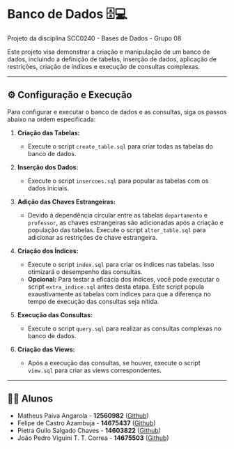 
# Banco de Dados 🗄️💻

Projeto da disciplina SCC0240 - Bases de Dados - Grupo 08


Este projeto visa demonstrar a criação e manipulação de um banco de dados, incluindo a definição de tabelas, inserção de dados, aplicação de restrições, criação de índices e execução de consultas complexas.

---

## ⚙️ Configuração e Execução

Para configurar e executar o banco de dados e as consultas, siga os passos abaixo na ordem especificada:

1.  **Criação das Tabelas:**
    * Execute o script `create_table.sql` para criar todas as tabelas do banco de dados.

2.  **Inserção dos Dados:**
    * Execute o script `insercoes.sql` para popular as tabelas com os dados iniciais.

3.  **Adição das Chaves Estrangeiras:**
    * Devido à dependência circular entre as tabelas `departamento` e `professor`, as chaves estrangeiras são adicionadas após a criação e população das tabelas. Execute o script `alter_table.sql` para adicionar as restrições de chave estrangeira.

4.  **Criação dos Índices:**
    * Execute o script `index.sql` para criar os índices nas tabelas. Isso otimizará o desempenho das consultas.
    * **Opcional:** Para testar a eficácia dos índices, você pode executar o script `extra_indice.sql` antes desta etapa. Este script popula exaustivamente as tabelas com índices para que a diferença no tempo de execução das consultas seja nítida.

5.  **Execução das Consultas:**
    * Execute o script `query.sql` para realizar as consultas complexas no banco de dados.

6.  **Criação das Views:**
    * Após a execução das consultas, se houver, execute o script `view.sql` para criar as views correspondentes.

---

## 👨‍💻 Alunos

* Matheus Paiva Angarola - **12560982** ([Github](https://github.com/MatheusPaivaa))
* Felipe de Castro Azambuja - **14675437** ([Github](https://github.com/DeguShi))
* Pietra Gullo Salgado Chaves - **14603822** ([Github](https://github.com/pijuma))
* João Pedro Viguini T. T. Correa - **14675503** ([Github](https://github.com/jpviguini))
